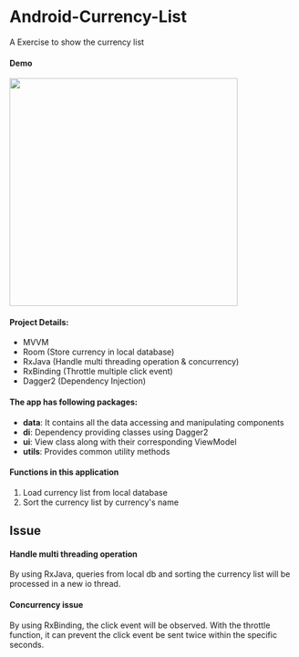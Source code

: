 # Android-Currency-List
A Exercise to show the currency list

#### Demo
<img height="400px" src="demo/currency.gif" />

#### Project Details:

- MVVM
- Room (Store currency in local database)
- RxJava (Handle multi threading operation & concurrency)
- RxBinding (Throttle multiple click event)
- Dagger2 (Dependency Injection)

#### The app has following packages:
- **data**: It contains all the data accessing and manipulating components
- **di**: Dependency providing classes using Dagger2
- **ui**: View class along with their corresponding ViewModel
- **utils**: Provides common utility methods

#### Functions in this application
1. Load currency list from local database
2. Sort the currency list by currency's name

## Issue
#### Handle multi threading operation
By using RxJava, queries from local db and sorting the currency list will be processed in a new io thread.

#### Concurrency issue
By using RxBinding, the click event will be observed. With the throttle function, it can prevent the click event be sent twice within the specific seconds.
